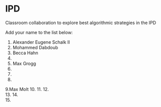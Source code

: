 # IPD
Classroom collaboration to explore best algorithmic strategies in the IPD

Add your name to the list below:

1. Alexander Eugene Schalk II
2. Mohammed Dabdoub
3. Becca Hahn
4. 
5. Max Grogg
6. 
7. 
8. 
9.Max Molt 
10. 
11. 
12.  
13. 
14.  
15. 

